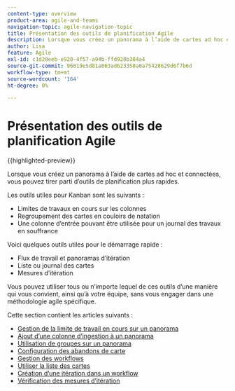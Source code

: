 ```yaml
---
content-type: overview
product-area: agile-and-teams
navigation-topic: agile-navigation-topic
title: Présentation des outils de planification Agile
description: Lorsque vous créez un panorama à l’aide de cartes ad hoc et connectées, vous pouvez utiliser d’autres outils de planification agiles sur les panoramas.
author: Lisa
feature: Agile
exl-id: c1d28eeb-e920-4f57-a94b-ffd928b384a4
source-git-commit: 96819e5d81a063ad623350a0a75428629d6f7b6d
workflow-type: tm+mt
source-wordcount: '164'
ht-degree: 0%

---
```


# Présentation des outils de planification Agile

{{highlighted-preview}}

Lorsque vous créez un panorama à l’aide de cartes ad hoc et connectées, vous pouvez tirer parti d’outils de planification plus rapides.

Les outils utiles pour Kanban sont les suivants :

* Limites de travaux en cours sur les colonnes
* Regroupement des cartes en couloirs de natation
* Une colonne d’entrée pouvant être utilisée pour un journal des travaux en souffrance

<div class="preview">

Voici quelques outils utiles pour le démarrage rapide :

* Flux de travail et panoramas d’itération
* Liste ou journal des cartes
* Mesures d’itération

</div>

Vous pouvez utiliser tous ou n’importe lequel de ces outils d’une manière qui vous convient, ainsi qu’à votre équipe, sans vous engager dans une méthodologie agile spécifique.

Cette section contient les articles suivants :

* [Gestion de la limite de travail en cours sur un panorama](/help/quicksilver/agile/use-boards-agile-planning-tools/manage-wip-limit-on-board.md)
* [Ajout d’une colonne d’ingestion à un panorama](/help/quicksilver/agile/use-boards-agile-planning-tools/add-intake-column-to-board.md)
* [Utilisation de groupes sur un panorama](/help/quicksilver/agile/use-boards-agile-planning-tools/group-cards-on-board.md)
* [Configuration des abandons de carte](/help/quicksilver/agile/use-boards-agile-planning-tools/configure-card-falloff.md)
* [Gestion des workflows](/help/quicksilver/agile/use-boards-agile-planning-tools/manage-collections.md)
* [Utiliser la liste des cartes](/help/quicksilver/agile/use-boards-agile-planning-tools/use-card-list.md)
* [Création d’une itération dans un workflow](/help/quicksilver/agile/use-boards-agile-planning-tools/create-an-iteration-in-workstream.md)
* [Vérification des mesures d’itération](/help/quicksilver/agile/use-boards-agile-planning-tools/review-iteration-metrics.md)

